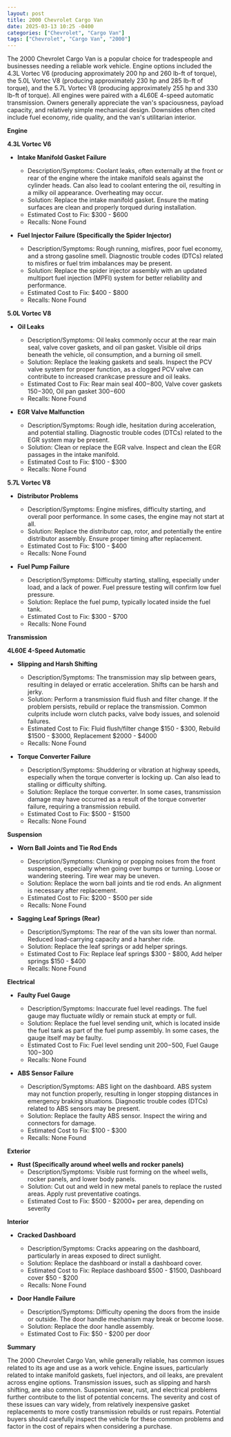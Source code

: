 ```yaml
---
layout: post
title: 2000 Chevrolet Cargo Van
date: 2025-03-13 10:25 -0400
categories: ["Chevrolet", "Cargo Van"]
tags: ["Chevrolet", "Cargo Van", "2000"]
---
```

The 2000 Chevrolet Cargo Van is a popular choice for tradespeople and businesses needing a reliable work vehicle. Engine options included the 4.3L Vortec V6 (producing approximately 200 hp and 260 lb-ft of torque), the 5.0L Vortec V8 (producing approximately 230 hp and 285 lb-ft of torque), and the 5.7L Vortec V8 (producing approximately 255 hp and 330 lb-ft of torque). All engines were paired with a 4L60E 4-speed automatic transmission. Owners generally appreciate the van's spaciousness, payload capacity, and relatively simple mechanical design. Downsides often cited include fuel economy, ride quality, and the van's utilitarian interior.

**Engine**

**4.3L Vortec V6**

*   **Intake Manifold Gasket Failure**
    *   Description/Symptoms: Coolant leaks, often externally at the front or rear of the engine where the intake manifold seals against the cylinder heads. Can also lead to coolant entering the oil, resulting in a milky oil appearance. Overheating may occur.
    *   Solution: Replace the intake manifold gasket. Ensure the mating surfaces are clean and properly torqued during installation.
    *   Estimated Cost to Fix: $300 - $600
    *   Recalls: None Found

*   **Fuel Injector Failure (Specifically the Spider Injector)**
    *   Description/Symptoms: Rough running, misfires, poor fuel economy, and a strong gasoline smell. Diagnostic trouble codes (DTCs) related to misfires or fuel trim imbalances may be present.
    *   Solution: Replace the spider injector assembly with an updated multiport fuel injection (MPFI) system for better reliability and performance.
    *   Estimated Cost to Fix: $400 - $800
    *   Recalls: None Found

**5.0L Vortec V8**

*   **Oil Leaks**
    *   Description/Symptoms: Oil leaks commonly occur at the rear main seal, valve cover gaskets, and oil pan gasket. Visible oil drips beneath the vehicle, oil consumption, and a burning oil smell.
    *   Solution: Replace the leaking gaskets and seals. Inspect the PCV valve system for proper function, as a clogged PCV valve can contribute to increased crankcase pressure and oil leaks.
    *   Estimated Cost to Fix: Rear main seal $400-$800, Valve cover gaskets $150-$300, Oil pan gasket $300-$600
    *   Recalls: None Found

*   **EGR Valve Malfunction**
    *   Description/Symptoms: Rough idle, hesitation during acceleration, and potential stalling. Diagnostic trouble codes (DTCs) related to the EGR system may be present.
    *   Solution: Clean or replace the EGR valve. Inspect and clean the EGR passages in the intake manifold.
    *   Estimated Cost to Fix: $100 - $300
    *   Recalls: None Found

**5.7L Vortec V8**

*   **Distributor Problems**
    *   Description/Symptoms: Engine misfires, difficulty starting, and overall poor performance. In some cases, the engine may not start at all.
    *   Solution: Replace the distributor cap, rotor, and potentially the entire distributor assembly. Ensure proper timing after replacement.
    *   Estimated Cost to Fix: $100 - $400
    *   Recalls: None Found

*   **Fuel Pump Failure**
    *   Description/Symptoms: Difficulty starting, stalling, especially under load, and a lack of power. Fuel pressure testing will confirm low fuel pressure.
    *   Solution: Replace the fuel pump, typically located inside the fuel tank.
    *   Estimated Cost to Fix: $300 - $700
    *   Recalls: None Found

**Transmission**

**4L60E 4-Speed Automatic**

*   **Slipping and Harsh Shifting**
    *   Description/Symptoms: The transmission may slip between gears, resulting in delayed or erratic acceleration. Shifts can be harsh and jerky.
    *   Solution: Perform a transmission fluid flush and filter change. If the problem persists, rebuild or replace the transmission. Common culprits include worn clutch packs, valve body issues, and solenoid failures.
    *   Estimated Cost to Fix: Fluid flush/filter change $150 - $300, Rebuild $1500 - $3000, Replacement $2000 - $4000
    *   Recalls: None Found

*   **Torque Converter Failure**
    *   Description/Symptoms: Shuddering or vibration at highway speeds, especially when the torque converter is locking up. Can also lead to stalling or difficulty shifting.
    *   Solution: Replace the torque converter. In some cases, transmission damage may have occurred as a result of the torque converter failure, requiring a transmission rebuild.
    *   Estimated Cost to Fix: $500 - $1500
    *   Recalls: None Found

**Suspension**

*   **Worn Ball Joints and Tie Rod Ends**
    *   Description/Symptoms: Clunking or popping noises from the front suspension, especially when going over bumps or turning. Loose or wandering steering. Tire wear may be uneven.
    *   Solution: Replace the worn ball joints and tie rod ends. An alignment is necessary after replacement.
    *   Estimated Cost to Fix: $200 - $500 per side
    *   Recalls: None Found

*   **Sagging Leaf Springs (Rear)**
    *   Description/Symptoms: The rear of the van sits lower than normal. Reduced load-carrying capacity and a harsher ride.
    *   Solution: Replace the leaf springs or add helper springs.
    *   Estimated Cost to Fix: Replace leaf springs $300 - $800, Add helper springs $150 - $400
    *   Recalls: None Found

**Electrical**

*   **Faulty Fuel Gauge**
    *   Description/Symptoms: Inaccurate fuel level readings. The fuel gauge may fluctuate wildly or remain stuck at empty or full.
    *   Solution: Replace the fuel level sending unit, which is located inside the fuel tank as part of the fuel pump assembly. In some cases, the gauge itself may be faulty.
    *   Estimated Cost to Fix: Fuel level sending unit $200-$500, Fuel Gauge $100-$300
    *   Recalls: None Found

*   **ABS Sensor Failure**
    *   Description/Symptoms: ABS light on the dashboard. ABS system may not function properly, resulting in longer stopping distances in emergency braking situations. Diagnostic trouble codes (DTCs) related to ABS sensors may be present.
    *   Solution: Replace the faulty ABS sensor. Inspect the wiring and connectors for damage.
    *   Estimated Cost to Fix: $100 - $300
    *   Recalls: None Found

**Exterior**

*   **Rust (Specifically around wheel wells and rocker panels)**
    *   Description/Symptoms: Visible rust forming on the wheel wells, rocker panels, and lower body panels.
    *   Solution: Cut out and weld in new metal panels to replace the rusted areas. Apply rust preventative coatings.
    *   Estimated Cost to Fix: $500 - $2000+ per area, depending on severity

**Interior**

*   **Cracked Dashboard**
    *   Description/Symptoms: Cracks appearing on the dashboard, particularly in areas exposed to direct sunlight.
    *   Solution: Replace the dashboard or install a dashboard cover.
    *   Estimated Cost to Fix: Replace dashboard $500 - $1500, Dashboard cover $50 - $200
    *   Recalls: None Found

*   **Door Handle Failure**
    *   Description/Symptoms: Difficulty opening the doors from the inside or outside. The door handle mechanism may break or become loose.
    *   Solution: Replace the door handle assembly.
    *   Estimated Cost to Fix: $50 - $200 per door

**Summary**

The 2000 Chevrolet Cargo Van, while generally reliable, has common issues related to its age and use as a work vehicle. Engine issues, particularly related to intake manifold gaskets, fuel injectors, and oil leaks, are prevalent across engine options. Transmission issues, such as slipping and harsh shifting, are also common. Suspension wear, rust, and electrical problems further contribute to the list of potential concerns. The severity and cost of these issues can vary widely, from relatively inexpensive gasket replacements to more costly transmission rebuilds or rust repairs. Potential buyers should carefully inspect the vehicle for these common problems and factor in the cost of repairs when considering a purchase.

